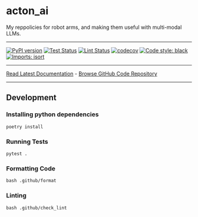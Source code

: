 # acton_ai
My reppolicies for robot arms, and making them useful with multi-modal LLMs.
_________________

[![PyPI version](https://badge.fury.io/py/acton_ai.svg)](http://badge.fury.io/py/acton_ai)
[![Test Status](https://github.com/apockill/acton_ai/workflows/Test/badge.svg?branch=main)](https://github.com/apockill/acton_ai/actions?query=workflow%3ATest)
[![Lint Status](https://github.com/apockill/acton_ai/workflows/Lint/badge.svg?branch=main)](https://github.com/apockill/acton_ai/actions?query=workflow%3ALint)
[![codecov](https://codecov.io/gh/apockill/acton_ai/branch/main/graph/badge.svg)](https://codecov.io/gh/apockill/acton_ai)
[![Code style: black](https://img.shields.io/badge/code%20style-black-000000.svg)](https://github.com/psf/black)
[![Imports: isort](https://img.shields.io/badge/%20imports-isort-%231674b1?style=flat&labelColor=ef8336)](https://timothycrosley.github.io/isort/)
_________________

[Read Latest Documentation](https://apockill.github.io/acton_ai/) - [Browse GitHub Code Repository](https://github.com/apockill/acton_ai/)
_________________

## Development

### Installing python dependencies
```shell
poetry install
```

### Running Tests
```shell
pytest .
```

### Formatting Code
```shell
bash .github/format
```

### Linting
```shell
bash .github/check_lint
```
